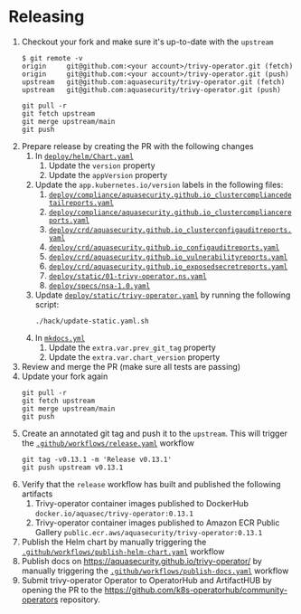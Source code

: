 # Releasing

1. Checkout your fork and make sure it's up-to-date with the `upstream`
   ```console
   $ git remote -v
   origin     git@github.com:<your account>/trivy-operator.git (fetch)
   origin     git@github.com:<your account>/trivy-operator.git (push)
   upstream   git@github.com:aquasecurity/trivy-operator.git (fetch)
   upstream   git@github.com:aquasecurity/trivy-operator.git (push)
   ```
   ```
   git pull -r
   git fetch upstream
   git merge upstream/main
   git push
   ```
2. Prepare release by creating the PR with the following changes
   1. In [`deploy/helm/Chart.yaml`]
      1. Update the `version` property
      2. Update the `appVersion` property
   2. Update the `app.kubernetes.io/version` labels in the following files:
      1. [`deploy/compliance/aquasecurity.github.io_clustercompliancedetailreports.yaml`]
      2. [`deploy/compliance/aquasecurity.github.io_clustercompliancereports.yaml`]
      3. [`deploy/crd/aquasecurity.github.io_clusterconfigauditreports.yaml`]
      4. [`deploy/crd/aquasecurity.github.io_configauditreports.yaml`]
      5. [`deploy/crd/aquasecurity.github.io_vulnerabilityreports.yaml`]
      6. [`deploy/crd/aquasecurity.github.io_exposedsecretreports.yaml`]
      7. [`deploy/static/01-trivy-operator.ns.yaml`]
      8. [`deploy/specs/nsa-1.0.yaml`]
   3. Update [`deploy/static/trivy-operator.yaml`] by running the following script:
      ```
      ./hack/update-static.yaml.sh
      ```
   4. In [`mkdocs.yml`]
      1. Update the `extra.var.prev_git_tag` property
      2. Update the `extra.var.chart_version` property
3. Review and merge the PR (make sure all tests are passing)
4. Update your fork again
   ```
   git pull -r
   git fetch upstream
   git merge upstream/main
   git push
   ```
5. Create an annotated git tag and push it to the `upstream`. This will trigger the [`.github/workflows/release.yaml`] workflow
   ```
   git tag -v0.13.1 -m 'Release v0.13.1'
   git push upstream v0.13.1
   ```
6. Verify that the `release` workflow has built and published the following artifacts
   1. Trivy-operator container images published to DockerHub
       `docker.io/aquasec/trivy-operator:0.13.1`
   2. Trivy-operator container images published to Amazon ECR Public Gallery
       `public.ecr.aws/aquasecurity/trivy-operator:0.13.1`
 7. Publish the Helm chart by manually triggering the [`.github/workflows/publish-helm-chart.yaml`] workflow
8. Publish docs on https://aquasecurity.github.io/trivy-operator/ by manually triggering the [`.github/workflows/publish-docs.yaml`] workflow
9. Submit trivy-operator Operator to OperatorHub and ArtifactHUB by opening the PR to the https://github.com/k8s-operatorhub/community-operators repository.

[`deploy/helm/Chart.yaml`]: ./deploy/helm/Chart.yaml
[`deploy/compliance/aquasecurity.github.io_clustercompliancedetailreports.yaml`]: ./deploy/compliance/clustercompliancedetailreports.crd.yaml
[`deploy/compliance/aquasecurity.github.io_clustercompliancereports.yaml`]: ./deploy/compliance/clustercompliancereports.crd.yaml
[`deploy/crd/aquasecurity.github.io_clusterconfigauditreports.yaml`]: ./deploy/crd/clusterconfigauditreports.crd.yaml
[`deploy/crd/aquasecurity.github.io_configauditreports.yaml`]: ./deploy/crd/configauditreports.crd.yaml
[`deploy/crd/aquasecurity.github.io_vulnerabilityreports.yaml`]: ./deploy/crd/vulnerabilityreports.crd.yaml
[`deploy/crd/aquasecurity.github.io_exposedsecretreports.yaml`]: ./deploy/crd/exposedsecretreports.crd.yaml
[`deploy/static/01-trivy-operator.ns.yaml`]: ./deploy/static/01-trivy-operator.ns.yaml
[`deploy/specs/nsa-1.0.yaml`]: ./deploy/specs/nsa-1.0.yaml
[`deploy/static/trivy-operator.yaml`]: ./deploy/static/trivy-operator.yaml
[`mkdocs.yml`]: ./mkdocs.yml
[`.github/workflows/release.yaml`]: ./.github/workflows/release.yaml
[`.github/workflows/publish-helm-chart.yaml`]: ./.github/workflows/publish-helm-chart.yaml
[`.github/workflows/publish-docs.yaml`]: ./.github/workflows/publish-docs.yaml
